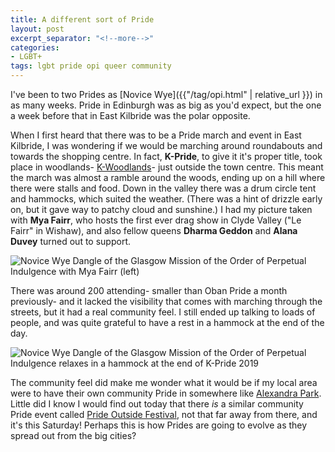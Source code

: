```yaml
---
title: A different sort of Pride
layout: post
excerpt_separator: "<!--more-->"
categories:
- LGBT+
tags: lgbt pride opi queer community
---
```


I've been to two Prides as [Novice Wye]({{"/tag/opi.html" | relative_url }}) in as many weeks. Pride in Edinburgh was as big as you'd expect, but the one a week before that in East Kilbride was the polar opposite. <!--more-->

When I first heard that there was to be a Pride march and event in East Kilbride, I was wondering if  we would be marching around roundabouts and towards the shopping centre. In fact, **K-Pride**, to give it it's proper title, took place in woodlands- [K-Woodlands](https://www.facebook.com/KWoodlandsEKCT/)- just outside the town centre. This meant the march was almost a ramble around the woods, ending up on a hill where there were stalls and food. Down in the valley there was a drum circle tent and hammocks, which suited the weather. (There was a hint of drizzle early on, but it gave way to patchy cloud and sunshine.)  I had my picture taken with **Mya Fairr**, who hosts the first ever drag show in Clyde Valley ("Le Fairr" in Wishaw), and also fellow queens **Dharma Geddon** and **Alana Duvey** turned out to support.

![Novice Wye Dangle of the Glasgow Mission of the Order of Perpetual Indulgence with Mya Fairr (left)]({{"/assets/img/novice_wye_mya_fairr_kpride.jpg"|relative_url}})

There was around 200 attending- smaller than Oban Pride a month previously- and it lacked the visibility that comes with marching through the streets, but it had a real community feel. I still ended up talking to loads of people, and was quite grateful to have a rest in a hammock at the end of the day.

![Novice Wye Dangle of the Glasgow Mission of the Order of Perpetual Indulgence relaxes in a hammock at the end of K-Pride 2019]({{"/assets/img/wye_hammock_kpride2019.jpg"|relative_url}})

The community feel did make me wonder what it would be if my local area were to have their own community Pride in somewhere like [Alexandra Park](https://en.wikipedia.org/wiki/Alexandra_Park,_Glasgow). Little did I know I would find out today that there *is* a similar community Pride event called [Pride Outside Festival](https://www.facebook.com/events/2486106714741750/), not that far away from there, and it's this Saturday! Perhaps this is how Prides are going to evolve as they spread out from the big cities?